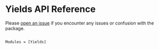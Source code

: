 # Yields API Reference

Please [open an issue](https://github.com/JuliaActuary/Yields.jl/issues) if you encounter any issues or confusion with the package.

```@index
```

```@autodocs
Modules = [Yields]
```

